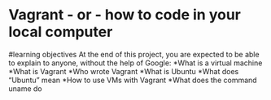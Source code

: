 # Vagrant - or - how to code in your local computer
#learning objectives
At the end of this project, you are expected to be able to explain to anyone, without the help of Google:
*What is a virtual machine
*What is Vagrant
*Who wrote Vagrant
*What is Ubuntu
*What does “Ubuntu” mean
*How to use VMs with Vagrant
*What does the command uname do
